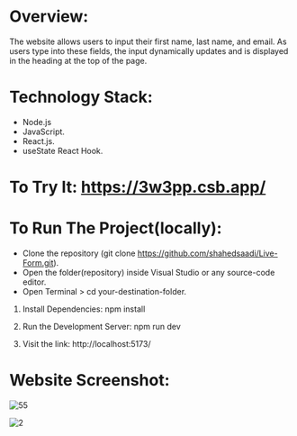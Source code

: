 # Overview:
The website allows users to input their first name, last name, and email. As users type into these fields, the input dynamically updates and is displayed in the heading at the top of the page.

# Technology Stack:
- Node.js
- JavaScript.
- React.js.
- useState React Hook.

# To Try It: https://3w3pp.csb.app/

# To Run The Project(locally):
- Clone the repository (git clone https://github.com/shahedsaadi/Live-Form.git).
- Open the folder(repository) inside Visual Studio or any source-code editor.
- Open Terminal > cd your-destination-folder.
 
1) Install Dependencies: npm install
  
2) Run the Development Server: npm run dev

3) Visit the link: http://localhost:5173/

# Website Screenshot:
![55](https://github.com/shahedsaadi/Live-Form/assets/108287237/b590b2fc-fce0-4bb5-a23d-0a3d62501ea9)

![2](https://github.com/shahedsaadi/Live-Form/assets/108287237/6eb890d1-1df5-46d4-944c-22aacfd3fb1a)
